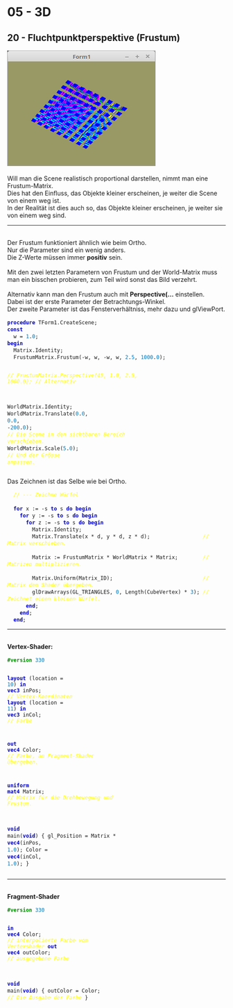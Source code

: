 <html>
    <b><h1>05 - 3D</h1></b>
    <b><h2>20 - Fluchtpunktperspektive (Frustum)</h2></b>
<img src="image.png" alt="Selfhtml"><br><br>
Will man die Scene realistisch proportional darstellen, nimmt man eine Frustum-Matrix.<br>
Dies hat den Einfluss, das Objekte kleiner erscheinen, je weiter die Scene von einem weg ist.<br>
In der Realität ist dies auch so, das Objekte kleiner erscheinen, je weiter sie von einem weg sind.<br>
<hr><br>
Der Frustum funktioniert ähnlich wie beim Ortho.<br>
Nur die Parameter sind ein wenig anders.<br>
Die Z-Werte müssen immer <b>positiv</b> sein.<br>
<br>
Mit den zwei letzten Parametern von Frustum und der World-Matrix muss man ein bisschen probieren, zum Teil wird sonst das Bild verzehrt.<br>
<br>
Alternativ kann man den Frustum auch mit <b>Perspective(...</b> einstellen.<br>
Dabei ist der erste Parameter der Betrachtungs-Winkel.<br>
Der zweite Parameter ist das Fensterverhältniss, mehr dazu und glViewPort.<br>
<pre><code><b><font color="0000BB">procedure</font></b> TForm1.CreateScene;
<b><font color="0000BB">const</font></b>
  w = <font color="#0077BB">1</font>.<font color="#0077BB">0</font>;
<b><font color="0000BB">begin</font></b>
  Matrix.Identity;
  FrustumMatrix.Frustum(-w, w, -w, w, <font color="#0077BB">2</font>.<font color="#0077BB">5</font>, <font color="#0077BB">1000</font>.<font color="#0077BB">0</font>);

<i><font color="#FFFF00">//   FrustumMatrix.Perspective(45, 1.0, 2.5, 1000.0); // Alternativ</font></i>

  WorldMatrix.Identity;
  WorldMatrix.Translate(<font color="#0077BB">0</font>.<font color="#0077BB">0</font>, <font color="#0077BB">0</font>.<font color="#0077BB">0</font>, -<font color="#0077BB">200</font>.<font color="#0077BB">0</font>); <i><font color="#FFFF00">// Die Scene in den sichtbaren Bereich verschieben.</font></i>
  WorldMatrix.Scale(<font color="#0077BB">5</font>.<font color="#0077BB">0</font>);                  <i><font color="#FFFF00">// Und der Grösse anpassen.</font></i></code></pre>
Das Zeichnen ist das Selbe wie bei Ortho.<br>
<pre><code>  <i><font color="#FFFF00">// --- Zeichne Würfel</font></i>

  <b><font color="0000BB">for</font></b> x := -s <b><font color="0000BB">to</font></b> s <b><font color="0000BB">do</font></b> <b><font color="0000BB">begin</font></b>
    <b><font color="0000BB">for</font></b> y := -s <b><font color="0000BB">to</font></b> s <b><font color="0000BB">do</font></b> <b><font color="0000BB">begin</font></b>
      <b><font color="0000BB">for</font></b> z := -s <b><font color="0000BB">to</font></b> s <b><font color="0000BB">do</font></b> <b><font color="0000BB">begin</font></b>
        Matrix.Identity;
        Matrix.Translate(x * d, y * d, z * d);                 <i><font color="#FFFF00">// Matrix verschieben.</font></i>

        Matrix := FrustumMatrix * WorldMatrix * Matrix;        <i><font color="#FFFF00">// Matrizen multiplizieren.</font></i>

        Matrix.Uniform(Matrix_ID);                             <i><font color="#FFFF00">// Matrix dem Shader übergeben.</font></i>
        glDrawArrays(GL_TRIANGLES, <font color="#0077BB">0</font>, Length(CubeVertex) * <font color="#0077BB">3</font>); <i><font color="#FFFF00">// Zeichnet einen kleinen Würfel.</font></i>
      <b><font color="0000BB">end</font></b>;
    <b><font color="0000BB">end</font></b>;
  <b><font color="0000BB">end</font></b>;</code></pre>
<hr><br>
<b>Vertex-Shader:</b><br>
<pre><code><b><font color="#008800">#version</font></b> <font color="#0077BB">330</font>

<b><font color="0000BB">layout</font></b> (location = <font color="#0077BB">10</font>) <b><font color="0000BB">in</font></b> <b><font color="0000BB">vec3</font></b> inPos; <i><font color="#FFFF00">// Vertex-Koordinaten</font></i>
<b><font color="0000BB">layout</font></b> (location = <font color="#0077BB">11</font>) <b><font color="0000BB">in</font></b> <b><font color="0000BB">vec3</font></b> inCol; <i><font color="#FFFF00">// Farbe</font></i>

<b><font color="0000BB">out</font></b> <b><font color="0000BB">vec4</font></b> Color;                       <i><font color="#FFFF00">// Farbe, an Fragment-Shader übergeben.</font></i>

<b><font color="0000BB">uniform</font></b> <b><font color="0000BB">mat4</font></b> Matrix;                  <i><font color="#FFFF00">// Matrix für die Drehbewegung und Frustum.</font></i>

<b><font color="0000BB">void</font></b> main(<b><font color="0000BB">void</font></b>)
{
  gl_Position = Matrix * <b><font color="0000BB">vec4</font></b>(inPos, <font color="#0077BB">1</font>.<font color="#0077BB">0</font>);
  Color = <b><font color="0000BB">vec4</font></b>(inCol, <font color="#0077BB">1</font>.<font color="#0077BB">0</font>);
}
</code></pre>
<hr><br>
<b>Fragment-Shader</b><br>
<pre><code><b><font color="#008800">#version</font></b> <font color="#0077BB">330</font>

<b><font color="0000BB">in</font></b>  <b><font color="0000BB">vec4</font></b> Color;     <i><font color="#FFFF00">// interpolierte Farbe vom Vertexshader</font></i>
<b><font color="0000BB">out</font></b> <b><font color="0000BB">vec4</font></b> outColor;  <i><font color="#FFFF00">// ausgegebene Farbe</font></i>

<b><font color="0000BB">void</font></b> main(<b><font color="0000BB">void</font></b>)
{
  outColor = Color; <i><font color="#FFFF00">// Die Ausgabe der Farbe</font></i>
}
</code></pre>

</html>
